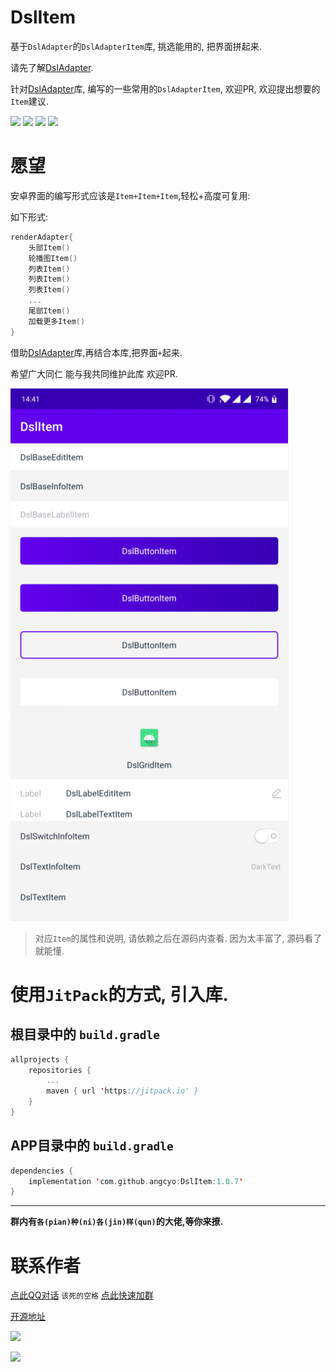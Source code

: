 # DslItem
基于`DslAdapter`的`DslAdapterItem`库, 挑选能用的, 把界面拼起来.

请先了解[DslAdapter](https://github.com/angcyo/DslAdapter).

针对[DslAdapter](https://github.com/angcyo/DslAdapter)库, 编写的一些常用的`DslAdapterItem`, 欢迎PR, 欢迎提出想要的`Item`建议.

![](https://img.shields.io/badge/License-MIT-EA660C) ![](https://img.shields.io/badge/Api-16+-FA0730) ![](https://img.shields.io/badge/AndroidX-yes-0A803C)
![](https://img.shields.io/badge/Kotlin-yes-B0F9F9)

# 愿望

安卓界面的编写形式应该是`Item+Item+Item`,轻松+高度可复用:

如下形式:

```kotlin
renderAdapter{
    头部Item()
    轮播图Item()
    列表Item()
    列表Item()
    列表Item()
    ...
    尾部Item()
    加载更多Item()
}
```

借助[DslAdapter](https://github.com/angcyo/DslAdapter)库,再结合本库,把界面`+`起来.

希望广大同仁 能与我共同维护此库 欢迎PR.


![](https://raw.githubusercontent.com/angcyo/DslItem/master/png/item.png)

> 对应`Item`的属性和说明, 请依赖之后在源码内查看. 因为太丰富了, 源码看了就能懂.

# 使用`JitPack`的方式, 引入库.

## 根目录中的 `build.gradle`

```kotlin
allprojects {
    repositories {
        ...
        maven { url 'https://jitpack.io' }
    }
}
```

## APP目录中的 `build.gradle`

```kotlin
dependencies {
    implementation 'com.github.angcyo:DslItem:1.0.7'
}
```

---
**群内有`各(pian)种(ni)各(jin)样(qun)`的大佬,等你来撩.**

# 联系作者

[点此QQ对话](http://wpa.qq.com/msgrd?v=3&uin=664738095&site=qq&menu=yes)  `该死的空格`    [点此快速加群](https://shang.qq.com/wpa/qunwpa?idkey=cbcf9a42faf2fe730b51004d33ac70863617e6999fce7daf43231f3cf2997460)

[开源地址](https://github.com/angcyo/DslAdapter)

![](https://gitee.com/angcyo/res/raw/master/code/all_in1.jpg)

![](https://gitee.com/angcyo/res/raw/master/code/all_in2.jpg)
